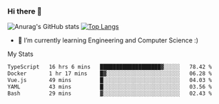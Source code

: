 ### Hi there 👋

![Anurag's GitHub stats](https://github-readme-stats.vercel.app/api?username=MatteoIorio11&show_icons=true&theme=dark) 
[![Top Langs](https://github-readme-stats.vercel.app/api/top-langs/?username=MatteoIorio11&theme=dark)](https://github.com/MatteoIorio11/github-readme-stats)

- 🌱 I’m currently learning Engineering and Computer Science :)

<!--
**MatteoIorio11/MatteoIorio11** is a ✨ _special_ ✨ repository because its `README.md` (this file) appears on your GitHub profile.

Here are some ideas to get you started:

- 🔭 I’m currently working on ...
- 🌱 I’m currently learning ...
- 👯 I’m looking to collaborate on ...
- 🤔 I’m looking for help with ...
- 💬 Ask me about ...
- 📫 How to reach me: ...
- 😄 Pronouns: ...
- ⚡ Fun fact: ...
-->
My Stats
<!--START_SECTION:waka-->

```txt
TypeScript   16 hrs 6 mins   ███████████████████▓░░░░░   78.42 %
Docker       1 hr 17 mins    █▓░░░░░░░░░░░░░░░░░░░░░░░   06.28 %
Vue.js       49 mins         █░░░░░░░░░░░░░░░░░░░░░░░░   04.03 %
YAML         43 mins         █░░░░░░░░░░░░░░░░░░░░░░░░   03.56 %
Bash         29 mins         ▓░░░░░░░░░░░░░░░░░░░░░░░░   02.43 %
```

<!--END_SECTION:waka-->

